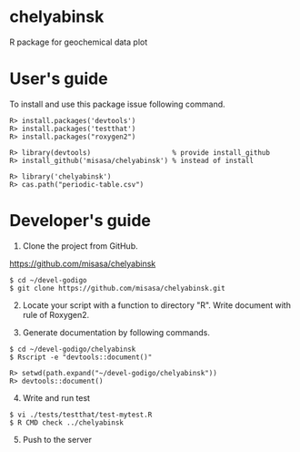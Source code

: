 # chelyabinsk
R package for geochemical data plot

# User's guide

To install and use this package issue following command.

    R> install.packages('devtools')
    R> install.packages('testthat')
    R> install.packages("roxygen2")

    R> library(devtools)                    % provide install_github
    R> install_github('misasa/chelyabinsk') % instead of install

    R> library('chelyabinsk')
    R> cas.path("periodic-table.csv")

# Developer's guide

1. Clone the project from GitHub.

  https://github.com/misasa/chelyabinsk

```
$ cd ~/devel-godigo
$ git clone https://github.com/misasa/chelyabinsk.git
```

2. Locate your script with a function to directory "R".  Write
   document with rule of Roxygen2.

3. Generate documentation by following commands.

```
$ cd ~/devel-godigo/chelyabinsk
$ Rscript -e "devtools::document()"
```

```
R> setwd(path.expand("~/devel-godigo/chelyabinsk"))
R> devtools::document()
```

4. Write and run test

```
$ vi ./tests/testthat/test-mytest.R
$ R CMD check ../chelyabinsk
```

5. Push to the server
